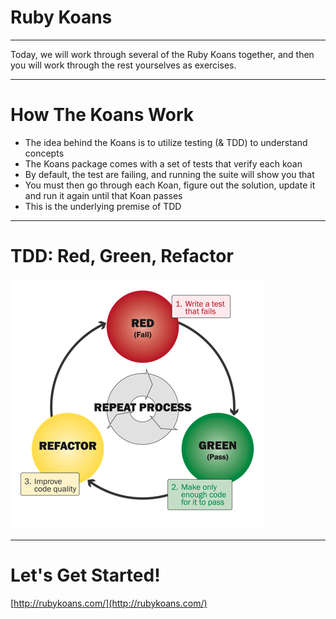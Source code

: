 # Ruby Koans

---

Today, we will work through several of the Ruby Koans together, and then you will work through the rest yourselves as exercises.

---
# How The Koans Work

* The idea behind the Koans is to utilize testing (& TDD) to understand concepts
* The Koans package comes with a set of tests that verify each koan
* By default, the test are failing, and running the suite will show you that
* You must then go through each Koan, figure out the solution, update it and run it again until that Koan passes
* This is the underlying premise of TDD

---
# TDD: Red, Green, Refactor

![RedGreenRefactor](/images/slides/red-green-refactor.png)

---
# Let's Get Started!

[http://rubykoans.com/](http://rubykoans.com/)
